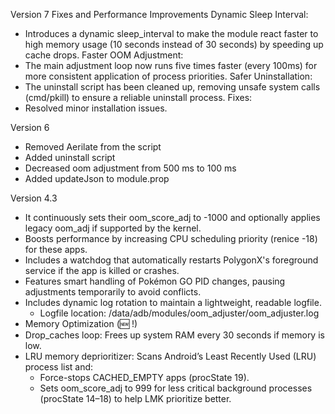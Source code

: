 Version 7
Fixes and Performance Improvements
Dynamic Sleep Interval:
- Introduces a dynamic sleep_interval to make the module react faster to high memory usage (10 seconds instead of 30 seconds) by speeding up cache drops.
Faster OOM Adjustment:
- The main adjustment loop now runs five times faster (every 100ms) for more consistent application of process priorities.
Safer Uninstallation:
- The uninstall script has been cleaned up, removing unsafe system calls (cmd/pkill) to ensure a reliable uninstall process.
Fixes:
- Resolved minor installation issues.

Version 6
- Removed Aerilate from the script
- Added uninstall script
- Decreased oom adjustment from 500 ms to 100 ms
- Added updateJson to module.prop

Version 4.3
-  It continuously sets their oom_score_adj to -1000 and optionally applies legacy oom_adj if supported by the kernel.
-  Boosts performance by increasing CPU scheduling priority (renice -18) for these apps.
-  Includes a watchdog that automatically restarts PolygonX's foreground service if the app is killed or crashes.
-  Features smart handling of Pokémon GO PID changes, pausing adjustments temporarily to avoid conflicts.
-  Includes dynamic log rotation to maintain a lightweight, readable logfile.
   -  Logfile location: /data/adb/modules/oom_adjuster/oom_adjuster.log
- Memory Optimization (🆕 !)
- Drop_caches loop: Frees up system RAM every 30 seconds if memory is low.
- LRU memory deprioritizer: Scans Android’s Least Recently Used (LRU) process list and:
   - Force-stops CACHED_EMPTY apps (procState 19).
   - Sets oom_score_adj to 999 for less critical background processes (procState 14–18) to help LMK prioritize better.
